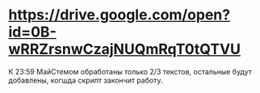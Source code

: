 # https://drive.google.com/open?id=0B-wRRZrsnwCzajNUQmRqT0tQTVU
К 23:59 МайСтемом обработаны только 2/3 текстов, остальные будут добавлены, когшда скрипт закончит работу.
